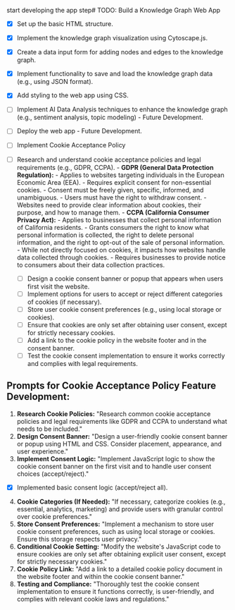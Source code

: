 start developing the app step# TODO: Build a Knowledge Graph Web App

- [x] Set up the basic HTML structure.
- [x] Implement the knowledge graph visualization using Cytoscape.js.
- [x] Create a data input form for adding nodes and edges to the knowledge graph.
- [x] Implement functionality to save and load the knowledge graph data (e.g., using JSON format).
- [x] Add styling to the web app using CSS.
- [ ] Implement AI Data Analysis techniques to enhance the knowledge graph (e.g., sentiment analysis, topic modeling) - Future Development.
- [ ] Deploy the web app - Future Development.
- [ ] Implement Cookie Acceptance Policy

- [ ] Research and understand cookie acceptance policies and legal requirements (e.g., GDPR, CCPA).
      - **GDPR (General Data Protection Regulation):**
          - Applies to websites targeting individuals in the European Economic Area (EEA).
          - Requires explicit consent for non-essential cookies.
          - Consent must be freely given, specific, informed, and unambiguous.
          - Users must have the right to withdraw consent.
          - Websites need to provide clear information about cookies, their purpose, and how to manage them.
      - **CCPA (California Consumer Privacy Act):**
          - Applies to businesses that collect personal information of California residents.
          - Grants consumers the right to know what personal information is collected, the right to delete personal information, and the right to opt-out of the sale of personal information.
          - While not directly focused on cookies, it impacts how websites handle data collected through cookies.
          - Requires businesses to provide notice to consumers about their data collection practices.
  - [ ] Design a cookie consent banner or popup that appears when users first visit the website.
  - [ ] Implement options for users to accept or reject different categories of cookies (if necessary).
  - [ ] Store user cookie consent preferences (e.g., using local storage or cookies).
  - [ ] Ensure that cookies are only set after obtaining user consent, except for strictly necessary cookies.
  - [ ] Add a link to the cookie policy in the website footer and in the consent banner.
  - [ ] Test the cookie consent implementation to ensure it works correctly and complies with legal requirements.

## Prompts for Cookie Acceptance Policy Feature Development:

1.  **Research Cookie Policies:** "Research common cookie acceptance policies and legal requirements like GDPR and CCPA to understand what needs to be included."
2.  **Design Consent Banner:** "Design a user-friendly cookie consent banner or popup using HTML and CSS. Consider placement, appearance, and user experience."
3.  **Implement Consent Logic:** "Implement JavaScript logic to show the cookie consent banner on the first visit and to handle user consent choices (accept/reject)."
- [x] Implemented basic consent logic (accept/reject all).
4.  **Cookie Categories (If Needed):** "If necessary, categorize cookies (e.g., essential, analytics, marketing) and provide users with granular control over cookie preferences."
5.  **Store Consent Preferences:** "Implement a mechanism to store user cookie consent preferences, such as using local storage or cookies. Ensure this storage respects user privacy."
6.  **Conditional Cookie Setting:** "Modify the website's JavaScript code to ensure cookies are only set after obtaining explicit user consent, except for strictly necessary cookies."
7.  **Cookie Policy Link:** "Add a link to a detailed cookie policy document in the website footer and within the cookie consent banner."
8.  **Testing and Compliance:** "Thoroughly test the cookie consent implementation to ensure it functions correctly, is user-friendly, and complies with relevant cookie laws and regulations."
